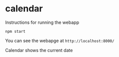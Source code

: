 # calendar
Instructions for running the webapp

```
npm start
```
You can see the webapge at `http://localhost:8000/`

Calendar shows the current date
